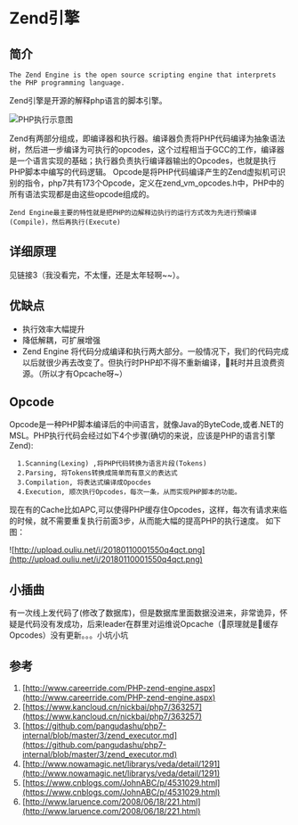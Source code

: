 # Zend引擎

## 简介
```
The Zend Engine is the open source scripting engine that interprets the PHP programming language.
```
Zend引擎是开源的解释php语言的脚本引擎。

![PHP执行示意图](http://upload.ouliu.net/i/20180109230901rgw2i.gif)

Zend有两部分组成，即编译器和执行器。编译器负责将PHP代码编译为抽象语法树，然后进一步编译为可执行的opcodes，这个过程相当于GCC的工作，编译器是一个语言实现的基础；执行器负责执行编译器输出的Opcodes，也就是执行PHP脚本中编写的代码逻辑。
Opcode是将PHP代码编译产生的Zend虚拟机可识别的指令，php7共有173个Opcode，定义在zend_vm_opcodes.h中，PHP中的所有语法实现都是由这些opcode组成的。

```
Zend Engine最主要的特性就是把PHP的边解释边执行的运行方式改为先进行预编译(Compile)，然后再执行(Execute)
```

## 详细原理
见链接3（我没看完，不太懂，还是太年轻啊~~）。

## 优缺点
* 执行效率大幅提升
* 降低解耦，可扩展增强
* Zend Engine 将代码分成编译和执行两大部分。一般情况下，我们的代码完成以后就很少再去改变了。但执行时PHP却不得不重新编译，耗时并且浪费资源。（所以才有Opcache呀~）

## Opcode
Opcode是一种PHP脚本编译后的中间语言，就像Java的ByteCode,或者.NET的MSL。PHP执行代码会经过如下4个步骤(确切的来说，应该是PHP的语言引擎Zend):
```
  1.Scanning(Lexing) ,将PHP代码转换为语言片段(Tokens)
  2.Parsing, 将Tokens转换成简单而有意义的表达式
  3.Compilation, 将表达式编译成Opocdes
  4.Execution, 顺次执行Opcodes，每次一条，从而实现PHP脚本的功能。
```
现在有的Cache比如APC,可以使得PHP缓存住Opcodes，这样，每次有请求来临的时候，就不需要重复执行前面3步，从而能大幅的提高PHP的执行速度。
如下图：

![http://upload.ouliu.net/i/20180110001550q4qct.png](http://upload.ouliu.net/i/20180110001550q4qct.png)

## 小插曲
有一次线上发代码了(修改了数据库)，但是数据库里面数据没进来，非常诡异，怀疑是代码没有发成功，后来leader在群里对运维说Opcache（原理就是缓存Opcodes）没有更新。。。小坑小坑

## 参考
1. [http://www.careerride.com/PHP-zend-engine.aspx](http://www.careerride.com/PHP-zend-engine.aspx)
2. [https://www.kancloud.cn/nickbai/php7/363257](https://www.kancloud.cn/nickbai/php7/363257)
3. [https://github.com/pangudashu/php7-internal/blob/master/3/zend_executor.md](https://github.com/pangudashu/php7-internal/blob/master/3/zend_executor.md)
4. [http://www.nowamagic.net/librarys/veda/detail/1291](http://www.nowamagic.net/librarys/veda/detail/1291)
5. [https://www.cnblogs.com/JohnABC/p/4531029.html](https://www.cnblogs.com/JohnABC/p/4531029.html)
6. [http://www.laruence.com/2008/06/18/221.html](http://www.laruence.com/2008/06/18/221.html)
